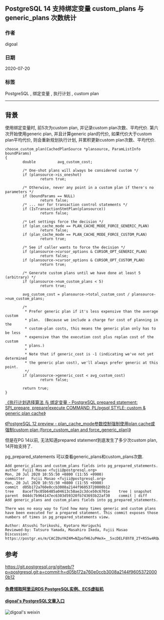 ## PostgreSQL 14 支持绑定变量 custom_plans 与 generic_plans 次数统计  
  
### 作者  
digoal  
  
### 日期  
2020-07-20  
  
### 标签  
PostgreSQL , 绑定变量 , 执行计划 , custom plan   
  
----  
  
## 背景  
使用绑定变量时, 前5次为custom plan, 并记录custom plan次数、平均代价. 第六次开始使用generic plan, 并且计算generic plan的代价, 如果代价大于custom plan平均代价, 则会重新规划执行计划, 并累积更新custom plan次数、平均代价.   
  
```  
choose_custom_plan(CachedPlanSource *plansource, ParamListInfo boundParams)  
{  
        double          avg_custom_cost;  
  
        /* One-shot plans will always be considered custom */  
        if (plansource->is_oneshot)  
                return true;  
  
        /* Otherwise, never any point in a custom plan if there's no parameters */  
        if (boundParams == NULL)  
                return false;  
        /* ... nor for transaction control statements */  
        if (IsTransactionStmtPlan(plansource))  
                return false;  
  
        /* Let settings force the decision */  
        if (plan_cache_mode == PLAN_CACHE_MODE_FORCE_GENERIC_PLAN)  
                return false;  
        if (plan_cache_mode == PLAN_CACHE_MODE_FORCE_CUSTOM_PLAN)  
                return true;  
  
        /* See if caller wants to force the decision */  
        if (plansource->cursor_options & CURSOR_OPT_GENERIC_PLAN)  
                return false;  
        if (plansource->cursor_options & CURSOR_OPT_CUSTOM_PLAN)  
                return true;  
  
        /* Generate custom plans until we have done at least 5 (arbitrary) */  
        if (plansource->num_custom_plans < 5)  
                return true;  
  
        avg_custom_cost = plansource->total_custom_cost / plansource->num_custom_plans;  
  
        /*  
         * Prefer generic plan if it's less expensive than the average custom  
         * plan.  (Because we include a charge for cost of planning in the  
         * custom-plan costs, this means the generic plan only has to be less  
         * expensive than the execution cost plus replan cost of the custom  
         * plans.)  
         *  
         * Note that if generic_cost is -1 (indicating we've not yet determined  
         * the generic plan cost), we'll always prefer generic at this point.  
         */  
        if (plansource->generic_cost < avg_custom_cost)  
                return false;  
  
        return true;  
}  
```  
  
[《执行计划选择算法 与 绑定变量 - PostgreSQL prepared statement: SPI_prepare, prepare|execute COMMAND, PL/pgsql STYLE: custom & generic plan cache》](../201212/20121224_01.md)   
  
[《PostgreSQL 12 preview - plan_cache_mode参数控制强制使用plan cache或强制custom plan (force_custom_plan and force_generic_plan)》](../201808/20180822_03.md)     
  
但是在PG 14以前, 无法知道prepared statement到底发生了多少次custom plan, 14开始支持了.  
  
pg_prepared_statements 可以查看generic_plans和custom_plans次数.   
  
```  
Add generic_plans and custom_plans fields into pg_prepared_statements.  
author	Fujii Masao <fujii@postgresql.org>	  
Mon, 20 Jul 2020 10:55:50 +0800 (11:55 +0900)  
committer	Fujii Masao <fujii@postgresql.org>	  
Mon, 20 Jul 2020 10:55:50 +0800 (11:55 +0900)  
commit	d05b172a760e0ccb3008a2144f96053720000b12  
tree	8acef7bc05b6485a04613c58ae2c3dce50c6701e	tree | snapshot  
parent	044dc7b964147ec6303d59320fb743693b22af30	commit | diff  
Add generic_plans and custom_plans fields into pg_prepared_statements.  
  
There was no easy way to find how many times generic and custom plans  
have been executed for a prepared statement. This commit exposes those  
numbers of times in pg_prepared_statements view.  
  
Author: Atsushi Torikoshi, Kyotaro Horiguchi  
Reviewed-by: Tatsuro Yamada, Masahiro Ikeda, Fujii Masao  
Discussion: https://postgr.es/m/CACZ0uYHZ4M=NZpofH6JuPHeX=__5xcDELF8hT8_2T+R55w4RQw@mail.gmail.com  
```  
  
## 参考  
https://git.postgresql.org/gitweb/?p=postgresql.git;a=commit;h=d05b172a760e0ccb3008a2144f96053720000b12  
  
  
#### [免费领取阿里云RDS PostgreSQL实例、ECS虚拟机](https://www.aliyun.com/database/postgresqlactivity "57258f76c37864c6e6d23383d05714ea")
  
  
#### [digoal's PostgreSQL文章入口](https://github.com/digoal/blog/blob/master/README.md "22709685feb7cab07d30f30387f0a9ae")
  
  
![digoal's weixin](../pic/digoal_weixin.jpg "f7ad92eeba24523fd47a6e1a0e691b59")
  
